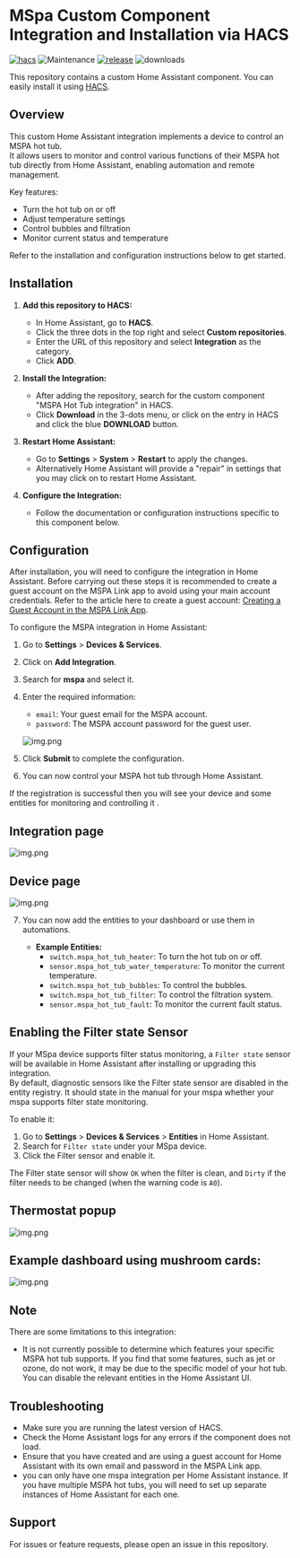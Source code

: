 # MSpa Custom Component Integration and Installation via HACS

[![hacs][hacs-badge]][hacs-url]
![Maintenance][maintenance-badge]
[![release][release-badge]][release-url]
![downloads][downloads-badge]



This repository contains a custom Home Assistant component. You can easily install it using [HACS](https://hacs.xyz/).

## Overview

This custom Home Assistant integration implements a device to control an MSPA hot tub.  
It allows users to monitor and control various functions of their MSPA hot tub directly from Home Assistant, enabling automation and remote management.

Key features:
- Turn the hot tub on or off
- Adjust temperature settings
- Control bubbles and filtration
- Monitor current status and temperature

Refer to the installation and configuration instructions below to get started.

## Installation

1. **Add this repository to HACS:**
    - In Home Assistant, go to **HACS**.
    - Click the three dots in the top right and select **Custom repositories**.
    - Enter the URL of this repository and select **Integration** as the category.
    - Click **ADD**.

2. **Install the Integration:**
    - After adding the repository, search for the custom component "MSPA Hot Tub integration" in HACS.
    - Click **Download** in the 3-dots menu, or click on the entry in HACS and click the blue **DOWNLOAD** button.

3. **Restart Home Assistant:**
    - Go to **Settings** > **System** > **Restart** to apply the changes.
    - Alternatively Home Assistant will provide a "repair" in settings that you may click on to restart Home Assistant. 

4. **Configure the Integration:**
    - Follow the documentation or configuration instructions specific to this component below.



## Configuration

After installation, you will need to configure the integration in Home Assistant. Before carrying out these steps it is recommended to 
create a guest account on the MSPA Link app to avoid using your main account credentials. Refer to the article here 
to create a guest account: [Creating a Guest Account in the MSPA Link App](MSPA_LINK.md).

To configure the MSPA integration in Home Assistant:
1. Go to **Settings** > **Devices & Services**.
2. Click on **Add Integration**.
3. Search for **mspa** and select it.
4. Enter the required information:
   - `email`: Your guest email for the MSPA account.
   - `password`: The MSPA account password for the guest user.

   ![img.png](img/img3.png)


5. Click **Submit** to complete the configuration.
6. You can now control your MSPA hot tub through Home Assistant.




If the registration is successful then you will see your device and 
some entities for monitoring and controlling it .

## Integration page

![img.png](img/img6.png)

## Device page

![img.png](img/img.png)

7. You can now add the entities to your dashboard or use them in automations.

   - **Example Entities:**
     - `switch.mspa_hot_tub_heater`: To turn the hot tub on or off.
     - `sensor.mspa_hot_tub_water_temperature`: To monitor the current temperature.
     - `switch.mspa_hot_tub_bubbles`: To control the bubbles.
     - `switch.mspa_hot_tub_filter`: To control the filtration system.
     - `sensor.mspa_hot_tub_fault`: To monitor the current fault status.

## Enabling the Filter state Sensor

If your MSpa device supports filter status monitoring, a `Filter state` sensor will be available in Home Assistant after installing or upgrading this integration.  
By default, diagnostic sensors like the Filter state sensor are disabled in the entity registry. It should state in
the manual for your mspa whether your mspa supports filter state monitoring.

To enable it:

1. Go to **Settings** > **Devices & Services** > **Entities** in Home Assistant.
2. Search for `Filter state` under your MSpa device.
3. Click the Filter sensor and enable it.

The Filter state sensor will show `OK` when the filter is clean, and `Dirty` if the filter needs to be changed (when the warning code is `A0`).

## Thermostat popup

![img.png](img/img2.png)

## Example dashboard using mushroom cards:

![img.png](img/img7.png)

## Note

There are some limitations to this integration:
- It is not currently possible to determine which features your specific MSPA hot tub supports. If you find that some features, such as jet or ozone, do not work, it may be due to the specific model of your hot tub. You can disable the relevant entities in the Home Assistant UI.


## Troubleshooting

- Make sure you are running the latest version of HACS.
- Check the Home Assistant logs for any errors if the component does not load.
- Ensure that you have created and are using a guest account for Home Assistant with its own email and password in the MSPA Link app.
- you can only have one mspa integration per Home Assistant instance. If you have multiple MSPA hot tubs, you will need to set up separate instances of Home Assistant for each one.


## Support

For issues or feature requests, please open an issue in this repository.

<!-- Badges -->
[hacs-badge]: https://img.shields.io/badge/HACS-Custom-orange.svg?style=flat-square
[release-badge]: https://img.shields.io/github/v/release/jm-cook/mspa-homeassistant?style=flat-square
[downloads-badge]: https://img.shields.io/github/downloads/jm-cook/mspa-homeassistant/total?style=flat-square
[hacs-url]: https://github.com/hacs/integration

[maintenance-badge]: https://img.shields.io/maintenance/yes/2025.svg?style=flat-square
[release-url]: https://github.com/jm-cook/mspa-homeassistant/releases
